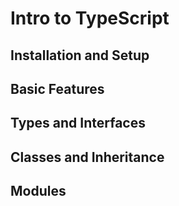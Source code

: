 # Intro to TypeScript

## Installation and Setup

## Basic Features

## Types and Interfaces

## Classes and Inheritance

## Modules
